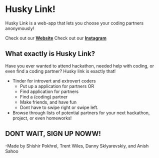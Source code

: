 # **Husky Link!**

Husky Link is a web-app that lets you choose your coding partners anonymously!

Check out our [**Website**](https://tenderloin.tech)
Check out our [**Instagram**](https://www.instagram.com/tenderloin.tech/)


## What exactly is Husky Link? ###
Have you ever wanted to attend hackathon, needed help with coding, or even find a coding partner?
Husky link is exactly that!

- Tinder for introvert and extrovert coders
  - Put up a application for partners
    OR
  - Find application for partners
  - Find a (coding) partner
  - Make friends, and have fun
  - Dont have to swipe right or swipe left.
- Browse through lists of potential partners for your next hackathon, project, or even homeworks!

## **DONT WAIT, SIGN UP NOWW!**

-Made by Shishir Pokhrel, Trent Wiles, Danny Sklyarevskiy, and Anish Sahoo
